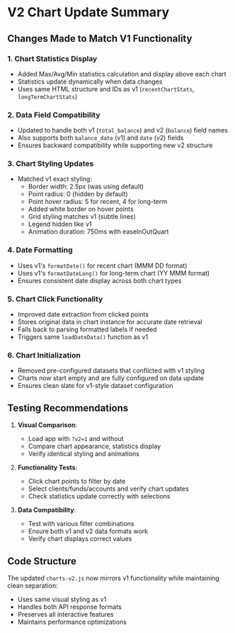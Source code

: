 # V2 Chart Update Summary

## Changes Made to Match V1 Functionality

### 1. Chart Statistics Display
- Added Max/Avg/Min statistics calculation and display above each chart
- Statistics update dynamically when data changes
- Uses same HTML structure and IDs as v1 (`recentChartStats`, `longTermChartStats`)

### 2. Data Field Compatibility
- Updated to handle both v1 (`total_balance`) and v2 (`balance`) field names
- Also supports both `balance_date` (v1) and `date` (v2) fields
- Ensures backward compatibility while supporting new v2 structure

### 3. Chart Styling Updates
- Matched v1 exact styling:
  - Border width: 2.5px (was using default)
  - Point radius: 0 (hidden by default)
  - Point hover radius: 5 for recent, 4 for long-term
  - Added white border on hover points
  - Grid styling matches v1 (subtle lines)
  - Legend hidden like v1
  - Animation duration: 750ms with easeInOutQuart

### 4. Date Formatting
- Uses v1's `formatDate()` for recent chart (MMM DD format)
- Uses v1's `formatDateLong()` for long-term chart (YY MMM format)
- Ensures consistent date display across both chart types

### 5. Chart Click Functionality
- Improved date extraction from clicked points
- Stores original data in chart instance for accurate date retrieval
- Falls back to parsing formatted labels if needed
- Triggers same `loadDateData()` function as v1

### 6. Chart Initialization
- Removed pre-configured datasets that conflicted with v1 styling
- Charts now start empty and are fully configured on data update
- Ensures clean slate for v1-style dataset configuration

## Testing Recommendations

1. **Visual Comparison**:
   - Load app with `?v2=1` and without
   - Compare chart appearance, statistics display
   - Verify identical styling and animations

2. **Functionality Tests**:
   - Click chart points to filter by date
   - Select clients/funds/accounts and verify chart updates
   - Check statistics update correctly with selections

3. **Data Compatibility**:
   - Test with various filter combinations
   - Ensure both v1 and v2 data formats work
   - Verify chart displays correct values

## Code Structure

The updated `charts-v2.js` now mirrors v1 functionality while maintaining clean separation:
- Uses same visual styling as v1
- Handles both API response formats
- Preserves all interactive features
- Maintains performance optimizations